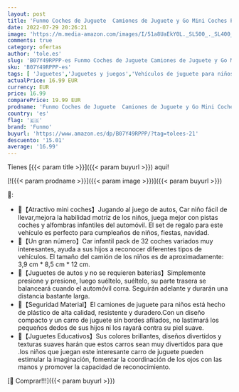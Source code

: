 ```yaml
---
layout: post
title: 'Funmo Coches de Juguete  Camiones de Juguete y Go Mini Coches Plásticos Educativo Juguete para Niños Coches Modelos  32 Pack Camiones De Juguete Regalos para bebés 1 2 3 4 años de Edad'
date: 2022-07-29 20:26:21
image: 'https://m.media-amazon.com/images/I/51a8UaEkY0L._SL500_._SL400_.jpg'
comments: true
category: ofertas
author: 'tole.es'
slug: 'B07Y49RPPP-es Funmo Coches de Juguete Camiones de Juguete y Go Mini...'
sku: 'B07Y49RPPP-es'
tags: [ 'Juguetes','Juguetes y juegos','Vehículos de juguete para niños','bebés','funmo','🇪🇸', ]
actualPrice: 16.99 EUR
currency: EUR
price: 16.99
comparePrice: 19.99 EUR
prodname: 'Funmo Coches de Juguete  Camiones de Juguete y Go Mini Coches Plásticos Educativo Juguete para Niños Coches Modelos  32 Pack Camiones De Juguete Regalos para bebés 1 2 3 4 años de Edad'
country: 'es'
flag: '🇪🇸'
brand: 'Funmo'
buyurl: 'https://www.amazon.es/dp/B07Y49RPPP/?tag=tolees-21'
descuento: '15.01'
average: '16.99'
---
```


Tienes [{{< param title >}}]({{< param buyurl >}}) aqui!

[![{{< param prodname >}}]({{< param image >}})]({{< param buyurl >}})

🔎:

- 🍩【Atractivo mini coches】Jugando al juego de autos, Car niño fácil de llevar,mejora la habilidad motriz de los niños, juega mejor con pistas coches y alfombras infantiles del automóvil. El set de regalo para este vehículo es perfecto para cumpleaños de niños, fiestas, navidad.
- 🍹【Un gran número】Car infantil pack de 32 coches variados muy interesantes, ayuda a sus hijos a reconocer diferentes tipos de vehículos. El tamaño del camión de los niños es de aproximadamente: 3,9 cm * 8,5 cm * 12 cm.
- 🍦【Juguetes de autos y no se requieren baterías】Simplemente presione y presione, luego suéltelo, suéltelo, su parte trasera se balanceará cuando el automóvil corra. Seguirán adelante y durarán una distancia bastante larga.
- 🍧【Seguridad Material】El camiones de juguete para niños está hecho de plástico de alta calidad, resistente y duradero.Con un diseño compacto y un carro de juguete sin bordes afilados, no lastimará los pequeños dedos de sus hijos ni los rayará contra su piel suave.
- 🍨【Juguetes Educativos】Sus colores brillantes, diseños divertidos y texturas suaves harán que estos carros sean muy divertidos para que .los niños que juegan este interesante carro de juguete pueden estimular la imaginación, fomentar la coordinación de los ojos con las manos y promover la capacidad de reconocimiento.

[🛒 Comprar!!!]({{< param buyurl >}})

